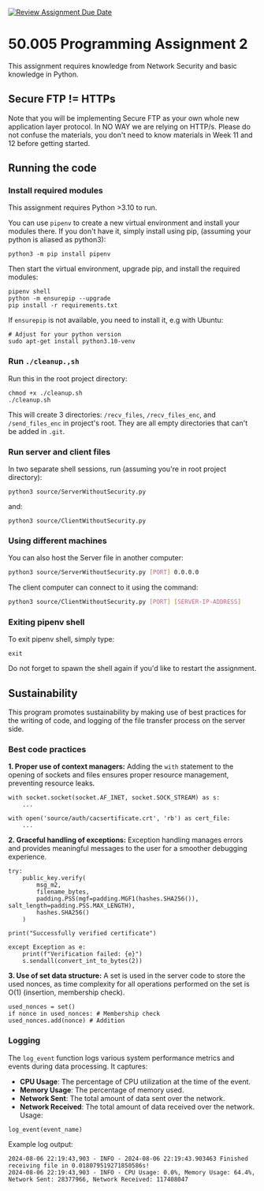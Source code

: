 [![Review Assignment Due Date](https://classroom.github.com/assets/deadline-readme-button-22041afd0340ce965d47ae6ef1cefeee28c7c493a6346c4f15d667ab976d596c.svg)](https://classroom.github.com/a/klGEfp-A)

# 50.005 Programming Assignment 2

This assignment requires knowledge from Network Security and basic knowledge in Python.

## Secure FTP != HTTPs

Note that you will be implementing Secure FTP as your own whole new application layer protocol. In NO WAY we are relying on HTTP/s. Please do not confuse the materials, you don't need to know materials in Week 11 and 12 before getting started.

## Running the code

### Install required modules

This assignment requires Python >3.10 to run.

You can use `pipenv` to create a new virtual environment and install your modules there. If you don't have it, simply install using pip, (assuming your python is aliased as python3):

```
python3 -m pip install pipenv
```

Then start the virtual environment, upgrade pip, and install the required modules:

```
pipenv shell
python -m ensurepip --upgrade
pip install -r requirements.txt
```

If `ensurepip` is not available, you need to install it, e.g with Ubuntu:

```
# Adjust for your python version
sudo apt-get install python3.10-venv
```

### Run `./cleanup.,sh`

Run this in the root project directory:

```
chmod +x ./cleanup.sh
./cleanup.sh
```

This will create 3 directories: `/recv_files`, `/recv_files_enc`, and `/send_files_enc` in project's root. They are all empty directories that can't be added in `.git`.

### Run server and client files

In two separate shell sessions, run (assuming you're in root project directory):

```
python3 source/ServerWithoutSecurity.py
```

and:

```
python3 source/ClientWithoutSecurity.py
```

### Using different machines

You can also host the Server file in another computer:

```sh
python3 source/ServerWithoutSecurity.py [PORT] 0.0.0.0
```

The client computer can connect to it using the command:

```sh
python3 source/ClientWithoutSecurity.py [PORT] [SERVER-IP-ADDRESS]
```

### Exiting pipenv shell

To exit pipenv shell, simply type:

```
exit
```

Do not forget to spawn the shell again if you'd like to restart the assignment.
## Sustainability
This program promotes sustainability by making use of best practices for the writing of code, and logging of the file transfer process on the server side.

### Best code practices

**1. Proper use of context managers:**
    Adding the `with` statement to the opening of sockets and files ensures proper resource management, preventing resource leaks.

```
with socket.socket(socket.AF_INET, socket.SOCK_STREAM) as s:
    ...

with open('source/auth/cacsertificate.crt', 'rb') as cert_file:
    ...
```

**2. Graceful handling of exceptions:**
    Exception handling manages errors and provides meaningful messages to the user for a smoother debugging experience.

```
try:
    public_key.verify(
        msg_m2,
        filename_bytes,
        padding.PSS(mgf=padding.MGF1(hashes.SHA256()), salt_length=padding.PSS.MAX_LENGTH), 
        hashes.SHA256() 
    )

print("Successfully verified certificate")

except Exception as e:
    print(f"Verification failed: {e}")
    s.sendall(convert_int_to_bytes(2))
```

**3. Use of set data structure:**
    A set is used in the server code to store the used nonces, as time complexity for all operations performed on the set is O(1) (insertion, membership check).

```
used_nonces = set()
if nonce in used_nonces: # Membership check
used_nonces.add(nonce) # Addition
```

### Logging

The `log_event` function logs various system performance metrics and events during data processing. It captures:

- **CPU Usage**: The percentage of CPU utilization at the time of the event.
- **Memory Usage**: The percentage of memory used.
- **Network Sent**: The total amount of data sent over the network.
- **Network Received**: The total amount of data received over the network.
Usage:
```
log_event(event_name)
```
Example log output:
```
2024-08-06 22:19:43,903 - INFO - 2024-08-06 22:19:43.903463 Finished receiving file in 0.018079519271850586s!
2024-08-06 22:19:43,903 - INFO - CPU Usage: 0.0%, Memory Usage: 64.4%, Network Sent: 28377966, Network Received: 117408047
```